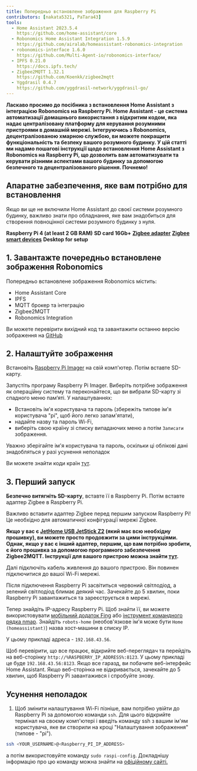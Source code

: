 ```yaml
---
title: Попередньо встановлене зображення для Raspberry Pi
contributors: [nakata5321, PaTara43]
tools:
  - Home Assistant 2023.5.4
    https://github.com/home-assistant/core
  - Robonomics Home Assistant Integration 1.5.9
    https://github.com/airalab/homeassistant-robonomics-integration
  - robonomics-interface 1.6.0
    https://github.com/Multi-Agent-io/robonomics-interface/
  - IPFS 0.21.0
    https://docs.ipfs.tech/
  - Zigbee2MQTT 1.32.1
    https://github.com/Koenkk/zigbee2mqtt
  - Yggdrasil 0.4.7
    https://github.com/yggdrasil-network/yggdrasil-go/
---
```


**Ласкаво просимо до посібника з встановлення Home Assistant з інтеграцією Robonomics на Raspberry Pi. Home Assistant - це система автоматизації домашнього використання з відкритим кодом, яка надає централізовану платформу для керування розумними пристроями в домашній мережі. Інтегруючись з Robonomics, децентралізованою хмарною службою, ви можете покращити функціональність та безпеку вашого розумного будинку. У цій статті ми надамо пошагові інструкції щодо встановлення Home Assistant з Robonomics на Raspberry Pi, що дозволить вам автоматизувати та керувати різними аспектами вашого будинку за допомогою безпечного та децентралізованого рішення. Почнемо!** 

## Апаратне забезпечення, яке вам потрібно для встановлення

Якщо ви ще не включили Home Assistant до своєї системи розумного будинку, важливо знати про обладнання, яке вам знадобиться для створення повноцінної системи розумного будинку з нуля.

  <robo-wiki-grid-element-wrapper textAlign="center" :columns="3" flexible>
    <robo-wiki-grid-element>
      <robo-wiki-picture src="home-assistant/need_2.png" /> 
      <b>Raspberry Pi 4 (at least 2 GB RAM)</b>
    </robo-wiki-grid-element>
    <robo-wiki-grid-element>
      <robo-wiki-picture src="home-assistant/need_3.png" /> 
      <b>SD card 16Gb+</b>
    </robo-wiki-grid-element>
    <robo-wiki-grid-element>
      <robo-wiki-picture src="home-assistant/need_7.png" /> 
      <a href="https://www.zigbee2mqtt.io/information/supported_adapters.html" target="_blank"><b>Zigbee adapter</b></a>
    </robo-wiki-grid-element>
  </robo-wiki-grid-element-wrapper>

  <robo-wiki-grid-element-wrapper textAlign="center" :columns="2">
    <robo-wiki-grid-element>
      <robo-wiki-picture src="home-assistant/need_5.png" />
      <a href="https://www.zigbee2mqtt.io/supported-devices/" target="_blank"><b>Zigbee smart devices</b></a>
    </robo-wiki-grid-element>
    <robo-wiki-grid-element>
      <robo-wiki-picture src="home-assistant/need_9.png" />
      <b>Desktop for setup</b>
    </robo-wiki-grid-element>
  </robo-wiki-grid-element-wrapper>


## 1. Завантажте почередньо встановлене зображення Robonomics

Попередньо встановлене зображення Robonomics містить:
- Home Assistant Core
- IPFS
- MQTT брокер та інтеграцію
- Zigbee2MQTT
- Robonomics Integration

<robo-wiki-button label="Download image (~528 Mb)" link="QmeDPrNYLQKFCZgPmxyxDWSAXSjSaw7Dx46d9p3JSGM1hA?filename=robonomics_rpi.xz&download=true" />

<robo-wiki-note type="warning" title="For advanced users">

Ви можете перевірити вихідний код та завантажити останню версію зображення на [GitHub](https://github.com/airalab/Robonomics-HomeAssistant-image/releases)

</robo-wiki-note>


## 2. Налаштуйте зображення

Встановіть [Raspberry Pi Imager](https://www.raspberrypi.com/software/) на свій комп'ютер. Потім вставте SD-карту. 

<robo-wiki-picture src="home-assistant/insert-sd-card.gif" alt="insert SD card" />


Запустіть програму Raspberry Pi Imager. Виберіть потрібне зображення як операційну систему та переконайтеся, що ви вибрали SD-карту зі спадного меню пам’яті.
У налаштуваннях:
- Встановіть ім'я користувача та пароль (збережіть типове ім'я користувача "pi", щоб його легко запам'ятати),  
- надайте назву та пароль Wi-Fi, 
- виберіть свою країну зі списку випадаючих меню
а потім `Записати` зображення.  
                   
<robo-wiki-note type="note">Уважно зберігайте ім'я користувача та пароль, оскільки ці облікові дані знадобляться у разі усунення неполадок</robo-wiki-note>
                        
<robo-wiki-video autoplay loop controls :videos="[{src: 'QmSZM7uVizqQjLnKJy2kifs9uDZB91MgALDBARenkzU3mb', type:'mp4'}]" cover="covers/cover-1.png" />

Ви можете знайти коди країн [тут](https://en.wikipedia.org/wiki/List_of_ISO_3166_country_codes). 

## 3. Перший запуск

**Безпечно витягніть SD-карту**, вставте її в Raspberry Pi. Потім вставте адаптер Zigbee в Raspberry Pi. 

<robo-wiki-note type="warning">Важливо вставити адаптер Zigbee перед першим запуском Raspberry Pi! 
Це необхідно для автоматичної конфігурації мережі Zigbee. </robo-wiki-note>

**Якщо у вас є [JetHome USB JetStick Z2](https://jethome.ru/z2/?sl=en) (який має всю необхідну прошивку), ви можете просто продовжити за цими інструкціями. Однак, якщо у вас є інший адаптер, першим, що вам потрібно зробити, є його прошивка за допомогою програмного забезпечення Zigbee2MQTT. Інструкції для вашого пристрою можна знайти [тут](https://www.zigbee2mqtt.io/information/supported_adapters.html).** 

Далі підключіть кабель живлення до вашого пристрою. Він повинен підключитися до вашої Wi-Fi мережі.  

<robo-wiki-picture src="home-assistant/first-start.gif" alt="first boot" />

Після підключення Raspberry Pi засвітиться червоний світлодіод, а зелений світлодіод блимає деякий час. Зачекайте до 5 хвилин, поки Raspberry Pi завантажиться та зареєструється в мережі. 

Тепер знайдіть IP-адресу Raspberry Pi. Щоб знайти її, ви можете використовувати [мобільний додаток Fing](https://www.fing.com/products) або 
[інструмент командного рядка nmap](https://vitux.com/find-devices-connected-to-your-network-with-nmap/). Знайдіть `robots-home` (необов'язкове ім'я може бути `Home (homeassistant)`) 
назва хост-машини в списку IP. 

У цьому прикладі адреса - `192.168.43.56`.  

Щоб перевірити, що все працює, відкрийте веб-переглядач та перейдіть на веб-сторінку `http://%RASPBERRY_IP_ADDRESS%:8123`. У цьому прикладі це буде `192.168.43.56:8123`. 
Якщо все гаразд, ви побачите веб-інтерфейс Home Assistant. Якщо веб-сторінка не відкривається, зачекайте до 5 хвилин, щоб Raspberry Pi завантажився і спробуйте знову.  

<robo-wiki-video loop controls :videos="[{src: 'QmXjFaTd81dLrMgADtENmSqbS2uJuLJUgQUrmDu2CsSuAq', type:'mp4'}]"  cover="covers/cover-2.png" />


## Усунення неполадок

1. Щоб змінити налаштування Wi-Fi пізніше, вам потрібно увійти до Raspberry Pi за допомогою команди `ssh`. Для цього відкрийте термінал на своєму комп'ютері
і введіть команду ssh з вашим ім'ям користувача, яке ви створили на кроці "Налаштування зображення" (типове - "pi"). 

<code-helper additionalLine="your_username@your_hostname">

```bash
ssh <YOUR_USERNAME>@<Raspberry_PI_IP_ADDRESS>
```
</code-helper>

а потім використовуйте команду `sudo raspi-config`. Докладнішу інформацію про цю команду можна знайти на [офіційному сайті.](https://www.raspberrypi.com/documentation/computers/configuration.html)
